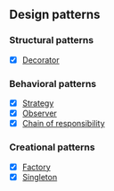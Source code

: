 ## Design patterns
### Structural patterns
- [x] [Decorator](https://github.com/khandz/til/blob/master/design_patterns/decorator_pattern.md)

### Behavioral patterns
- [x] [Strategy](https://github.com/khandz/til/blob/master/design_patterns/strategy_pattern.md)
- [x] [Observer](https://github.com/khandz/til/blob/master/design_patterns/observer_pattern.md)
- [x] [Chain of responsibility](https://github.com/khandz/til/blob/master/design_patterns/chain_of_responsibility_pattern.md)

### Creational patterns
- [x] [Factory](https://github.com/khandz/til/blob/master/design_patterns/factory_pattern.md)
- [x] [Singleton](https://github.com/khandz/til/blob/master/design_patterns/singleton_pattern.md)
